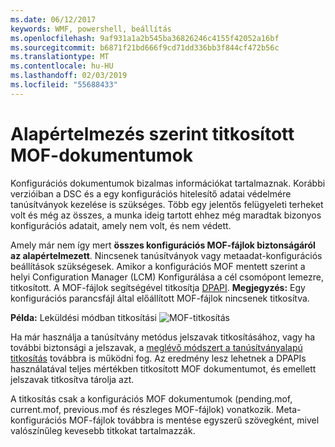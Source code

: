```yaml
---
ms.date: 06/12/2017
keywords: WMF, powershell, beállítás
ms.openlocfilehash: 9af931a1a2b545ba36826246c4155f42052a16bf
ms.sourcegitcommit: b6871f21bd666f9cd71dd336bb3f844cf472b56c
ms.translationtype: MT
ms.contentlocale: hu-HU
ms.lasthandoff: 02/03/2019
ms.locfileid: "55688433"
---
```

# <a name="mof-documents-are-encrypted-by-default"></a>Alapértelmezés szerint titkosított MOF-dokumentumok

Konfigurációs dokumentumok bizalmas információkat tartalmaznak. Korábbi verzióiban a DSC és a egy konfigurációs hitelesítő adatai védelmére tanúsítványok kezelése is szükséges. Több egy jelentős felügyeleti terheket volt és még az összes, a munka ideig tartott ehhez még maradtak bizonyos konfigurációs adatait, amely nem volt, és nem védett.

Amely már nem így mert **összes konfigurációs MOF-fájlok biztonságáról az alapértelmezett**. Nincsenek tanúsítványok vagy metaadat-konfigurációs beállítások szükségesek. Amikor a konfigurációs MOF mentett szerint a helyi Configuration Manager (LCM) Konfigurálása a cél csomópont lemezre, titkosított. A MOF-fájlok segítségével titkosítja [DPAPI](https://msdn.microsoft.com/library/ms995355.aspx). **Megjegyzés:** Egy konfigurációs parancsfájl által előállított MOF-fájlok nincsenek titkosítva.

**Példa:** Leküldési módban titkosítási ![MOF-titkosítás](../images/MOF_Encryption.jpg)

Ha már használja a tanúsítvány metódus jelszavak titkosításához, vagy ha további biztonsági a jelszavak, a [meglévő módszert a tanúsítványalapú titkosítás](https://msdn.microsoft.com/powershell/dsc/securemof) továbbra is működni fog. Az eredmény lesz lehetnek a DPAPIs használatával teljes mértékben titkosított MOF dokumentumot, és emellett jelszavak titkosítva tárolja azt.

A titkosítás csak a konfigurációs MOF dokumentumok (pending.mof, current.mof, previous.mof és részleges MOF-fájlok) vonatkozik. Meta-konfigurációs MOF-fájlok továbbra is mentése egyszerű szövegként, mivel valószínűleg kevesebb titkokat tartalmazzák.
